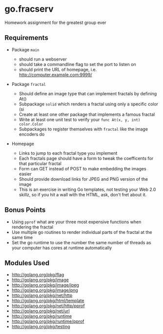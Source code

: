 go.fracserv
===========

Homework assignment for the greatest group ever

Requirements
------------

* Package `main`
  * should run a webserver
  * should take a commandline flag to set the port to listen on
  * should print the URL of homepage, i.e. http://computer.example.com:9999/

* Package `fractal`
  * Should define an image type that can implement fractals by defining At()
  * Subpackage `solid` which renders a fractal using only a specific color (si
  * Create at least one other package that implements a famous fractal
  * Write at least one unit test to verify your `func At(x, y, int) color.Color`
  * Subpackages to register themselves with `fractal` like the image encoders do

* Homepage
  * Links to jump to each fractal type you implement
  * Each fractals page should have a form to tweak the coefficents for that particular fractal
  * Form can GET instead of POST to make embedding the images easier
  * Should provide download links for JPEG and PNG version of the image
  * This is an exercise in writing Go templates, not testing your Web 2.0 skillz, so if you hit a wall with the HTML, ask, don't fret about it.


Bonus Points
------------
* Using `pprof` what are your three most expensive functions when rendering the fractal
* Use multiple go routines to render individual parts of the fractal at the same time
* Set the go runtime to use the number the same number of threads as your computer has cores at runtime automatically


Modules Used
------------
* <http://golang.org/pkg/flag>
* <http://golang.org/pkg/image>
* <http://golang.org/pkg/image/jpeg>
* <http://golang.org/pkg/image/png>
* <http://golang.org/pkg/net/http>
* <http://golang.org/pkg/html/template>
* <http://golang.org/pkg/net/http/pprof>
* <http://golang.org/pkg/net/url>
* <http://golang.org/pkg/runtime>
* <http://golang.org/pkg/runtime/pprof>
* <http://golang.org/pkg/testing>

